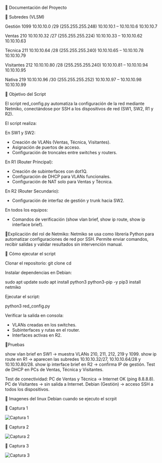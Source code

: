 📑 Documentación del Proyecto


🔹 Subredes (VLSM)

Gestión	1099	10.10.10.0	/29 (255.255.255.248)	10.10.10.1 – 10.10.10.6	10.10.10.7

Ventas	210	10.10.10.32	/27 (255.255.255.224)	10.10.10.33 – 10.10.10.62	10.10.10.63

Técnica	211	10.10.10.64	/28 (255.255.255.240)	10.10.10.65 – 10.10.10.78	10.10.10.79

Visitantes	212	10.10.10.80	/28 (255.255.255.240)	10.10.10.81 – 10.10.10.94	10.10.10.95

Nativa	219	10.10.10.96	/30 (255.255.255.252)	10.10.10.97 – 10.10.10.98	10.10.10.99


🔹 Objetivo del Script

El script red_config.py automatiza la configuración de la red mediante Netmiko, conectándose por SSH a los dispositivos de red (SW1, SW2, R1 y R2).

El script realiza:

En SW1 y SW2:
- Creación de VLANs (Ventas, Técnica, Visitantes).
- Asignación de puertos de acceso.
- Configuración de troncales entre switches y routers.
 
En R1 (Router Principal):
- Creación de subinterfaces con dot1Q.
- Configuración de DHCP para VLANs funcionales.
- Configuración de NAT solo para Ventas y Técnica.

En R2 (Router Secundario):
- Configuración de interfaz de gestión y trunk hacia SW2.

En todos los equipos:
- Comandos de verificación (show vlan brief, show ip route, show ip interface brief).


🔹Explicación del rol de Netmiko:
Netmiko se usa como librería Python para automatizar configuraciones de red por SSH. Permite enviar comandos, recibir salidas y validar resultados sin intervención manual.


🔹 Cómo ejecutar el script

Clonar el repositorio:
git clone <URL-del-repo>
cd <nombre-repo>


Instalar dependencias en Debian:

sudo apt update 
sudo apt install python3 python3-pip -y
pip3 install netmiko


Ejecutar el script:

python3 red_config.py


Verificar la salida en consola:
- VLANs creadas en los switches.
- Subinterfaces y rutas en el router.
- Interfaces activas en R2.



🔹Pruebas

show vlan brief en SW1 → muestra VLANs 210, 211, 212, 219 y 1099.
show ip route en R1 → aparecen las subredes 10.10.10.32/27, 10.10.10.64/28 y 10.10.10.80/28.
show ip interface brief en R2 → confirma IP de gestión.
Test de DHCP en PCs de Ventas, Técnica y Visitantes.

Test de conectividad:
PC de Ventas y Técnica → Internet OK (ping 8.8.8.8).
PC de Visitantes → sin salida a Internet.
Debian (Gestión) → acceso SSH a todos los dispositivos.



📸 Imagenes del linux Debian cuando se ejecuto el scrpit

🔹 Captura 1

![Captura 1](https://github.com/user-attachments/assets/1c09720c-fded-4f30-a011-4a2aae574a4c)

🔹 Captura 2 

![Captura 2](https://github.com/user-attachments/assets/634c02d7-d320-48bd-a10f-ceeb76ac8723)

🔹 Captura 3

![Captura 3](https://github.com/user-attachments/assets/0ce35c04-acd3-4329-b996-5739ab8e5303)


